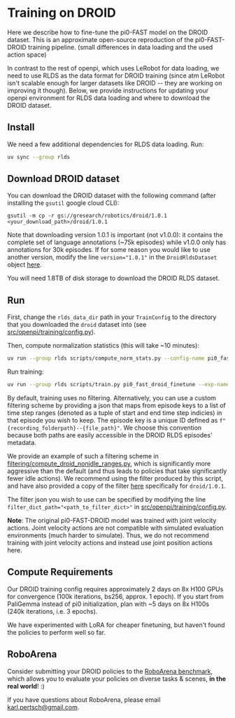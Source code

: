 # Training on DROID

Here we describe how to fine-tune the pi0-FAST model on the DROID dataset. This is an approximate open-source reproduction of the pi0-FAST-DROID training pipeline.
(small differences in data loading and the used action space)

In contrast to the rest of openpi, which uses LeRobot for data loading, we need to use RLDS as the data format for DROID training (since atm LeRobot isn't scalable enough 
for larger datasets like DROID -- they are working on improving it though). Below, we provide instructions for updating your openpi environment for RLDS data loading and where to download the DROID dataset.

## Install

We need a few additional dependencies for RLDS data loading. Run:
```bash
uv sync --group rlds
```

## Download DROID dataset

You can download the DROID dataset with the following command (after installing the `gsutil` google cloud CLI):
```
gsutil -m cp -r gs://gresearch/robotics/droid/1.0.1 <your_download_path>/droid/1.0.1
```

Note that downloading version 1.0.1 is important (not v1.0.0): it contains the complete set of language annotations (~75k episodes) while v1.0.0 only has annotations for 30k episodes. If for some reason you would like to use another version, modify the line `version="1.0.1"` in the `DroidRldsDataset` object [here](src/openpi/training/droid_rlds_dataset.py).

You will need 1.8TB of disk storage to download the DROID RLDS dataset.

## Run

First, change the `rlds_data_dir` path in your `TrainConfig` to the directory that you downloaded the `droid` dataset into (see [src/openpi/training/config.py](src/openpi/training/config.py)).

Then, compute normalization statistics (this will take ~10 minutes):
```bash
uv run --group rlds scripts/compute_norm_stats.py --config-name pi0_fast_droid_finetune --max-frames 10_000_000
```

Run training:
```bash
uv run --group rlds scripts/train.py pi0_fast_droid_finetune --exp-name=my_experiment --overwrite
```

By default, training uses no filtering. Alternatively, you can use a custom filtering scheme by providing a json that maps from episode keys to a list of time step ranges (denoted as a tuple of start and end time step indicies) in that episode you wish to keep. The episode key is a unique ID defined as `f"{recording_folderpath}--{file_path}"`. We choose this convention because both paths are easily accessible in the DROID RLDS episodes' metadata.

We provide an example of such a filtering scheme in [filtering/compute_droid_nonidle_ranges.py](examples/droid/filtering/compute_droid_nonidle_ranges.py), which is significantly more aggressive than the default (and thus leads to policies that take significantly fewer idle actions). We recommend using the filter produced by this script, and have also provided a copy of the filter [here](https://huggingface.co/KarlP/droid#filtering-data) specifically for `droid/1.0.1`.

The filter json you wish to use can be specified by modifying the line `filter_dict_path="<path_to_filter_dict>"` in [src/openpi/training/config.py](src/openpi/training/config.py).

**Note**: The original pi0-FAST-DROID model was trained with joint velocity actions.
Joint velocity actions are not compatible with simulated evaluation environments (much harder to simulate). 
Thus, we do not recommend training with joint velocity actions and instead use joint position actions here.


## Compute Requirements

Our DROID training config requires approximately 2 days on 8x H100 GPUs for convergence (100k iterations, bs256, approx. 1 epoch).
If you start from PaliGemma instead of pi0 initialization, plan with ~5 days on 8x H100s (240k iterations, i.e. 3 epochs).

We have experimented with LoRA for cheaper finetuning, but haven't found the policies to perform well so far.


## RoboArena

Consider submitting your DROID policies to the [RoboArena benchmark](https://robo-arena.github.io/), which allows you to evaluate your policies on diverse tasks & scenes, **in the real world**! :)

If you have questions about RoboArena, please email [karl.pertsch@gmail.com](mailto:karl.pertsch@gmail.com).
